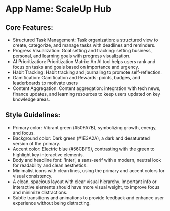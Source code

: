 # **App Name**: ScaleUp Hub

## Core Features:

- Structured Task Management: Task organization: a structured view to create, categorize, and manage tasks with deadlines and reminders.
- Progress Visualization: Goal setting and tracking: setting business, personal, and learning goals with progress visualization.
- AI Prioritization: Prioritization Matrix: An AI tool helps users rank and focus on tasks and goals based on importance and urgency.
- Habit Tracking: Habit tracking and journaling to promote self-reflection.
- Gamification: Gamification and Rewards: points, badges, and leaderboards to motivate users
- Content Aggregation: Content aggregation: integration with tech news, finance updates, and learning resources to keep users updated on key knowledge areas.

## Style Guidelines:

- Primary color: Vibrant green (#50FA7B), symbolizing growth, energy, and focus.
- Background color: Dark green (#1E3A2A), a dark and desaturated version of the primary.
- Accent color: Electric blue (#56CBF9), contrasting with the green to highlight key interactive elements.
- Body and headline font: 'Inter', a sans-serif with a modern, neutral look for readability and clean aesthetics.
- Minimalist icons with clean lines, using the primary and accent colors for visual consistency.
- A clean, spacious layout with clear visual hierarchy. Important info or interactive elements should have more visual weight, to improve focus and minimize distractions.
- Subtle transitions and animations to provide feedback and enhance user experience without being distracting.